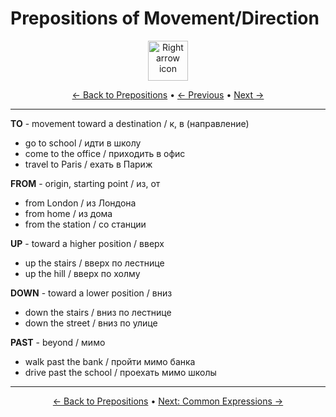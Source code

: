 # Prepositions of Movement/Direction

<div align="center">
  <img src="https://cdn.jsdelivr.net/gh/twitter/twemoji@14.0.2/assets/72x72/27a1.png" alt="Right arrow icon" width="64">
</div>

<div align="center">

[← Back to Prepositions](./README.md) • [← Previous](02-place.md) • [Next →](04-common-expressions.md)

</div>

---


**TO** - movement toward a destination / к, в (направление)
- go to school / идти в школу
- come to the office / приходить в офис
- travel to Paris / ехать в Париж

**FROM** - origin, starting point / из, от
- from London / из Лондона
- from home / из дома
- from the station / со станции

**UP** - toward a higher position / вверх
- up the stairs / вверх по лестнице
- up the hill / вверх по холму

**DOWN** - toward a lower position / вниз
- down the stairs / вниз по лестнице
- down the street / вниз по улице

**PAST** - beyond / мимо
- walk past the bank / пройти мимо банка
- drive past the school / проехать мимо школы

---

<div align="center">

[← Back to Prepositions](./README.md) • [Next: Common Expressions →](04-common-expressions.md)

</div>
